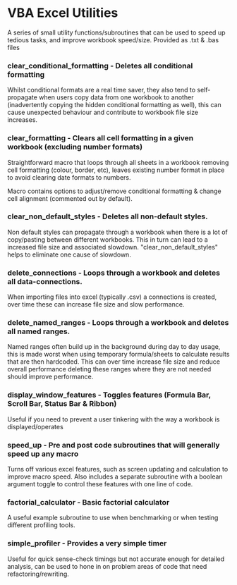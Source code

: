 # VBA Excel Utilities
A series of small utility functions/subroutines that can be used to speed up tedious tasks, and improve workbook speed/size. 
Provided as .txt & .bas files 

### clear_conditional_formatting - Deletes all conditional formatting
Whilst conditional formats are a real time saver, they also tend to self-propagate when users copy data from one workbook to another (inadvertently copying the hidden conditional formatting as well), this can cause unexpected behaviour and contribute to workbook file size increases.  

### clear_formatting - Clears all cell formatting in a given workbook (excluding number formats)
Straightforward macro that loops through all sheets in a workbook removing cell formatting (colour, border, etc), leaves existing number format in place to avoid clearing date formats to numbers.

Macro contains options to adjust/remove conditional formatting & change cell alignment (commented out by default).

### clear_non_default_styles - Deletes all non-default styles. 
Non default styles can propagate through a workbook when there is a lot of copy/pasting between different workbooks. This in turn can lead to a increased file size and associated slowdown. "clear_non_default_styles" helps to eliminate one cause of slowdown.

### delete_connections - Loops through a workbook and deletes all data-connections. 
When importing files into excel (typically .csv) a connections is created, over time these can increase file size and slow performance.

### delete_named_ranges - Loops through a workbook and deletes all named ranges. 
Named ranges often build up in the background during day to day usage, this is made worst when using temporary formula/sheets to calculate results that are then hardcoded. This can over time increase file size and reduce overall performance deleting these ranges where they are not needed should improve performance.

### display_window_features - Toggles features (Formula Bar, Scroll Bar, Status Bar & Ribbon)
Useful if you need to prevent a user tinkering with the way a workbook is displayed/operates

### speed_up - Pre and post code subroutines that will generally speed up any macro
Turns off various excel features, such as screen updating and calculation to improve macro speed.
Also includes a separate subroutine with a boolean argument toggle to control these features with one line of code.

### factorial_calculator - Basic factorial calculator 
A useful example subroutine to use when benchmarking or when testing different profiling tools.

### simple_profiler - Provides a very simple timer
Useful for quick sense-check timings but not accurate enough for detailed analysis, can be used to hone in on problem areas of code that need refactoring/rewriting. 



